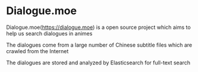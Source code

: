 # Dialogue.moe

Dialogue.moe(https://dialogue.moe) is a open source project which aims to help us search dialogues in animes

The dialogues come from a large number of Chinese subtitle files which are crawled from the Internet

The dialogues are stored and analyzed by Elasticsearch for full-text search
